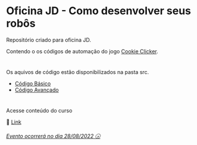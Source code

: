 # Oficina JD - Como desenvolver seus robôs
Repositório criado para oficina JD. 

Contendo o os códigos de automação do jogo [Cookie Clicker](https://orteil.dashnet.org/cookieclicker/).
#
Os aquivos de código estão disponibilizados na pasta src.
- [Código Básico](https://github.com/BrunoSilva-Correia/cookie-clicker/src/basico.py)
- [Código Avançado](https://github.com/BrunoSilva-Correia/cookie-clicker/src/avancado.py)

#
Acesse conteúdo do curso

:link: [Link](https://www.canva.com/design/DAFITZHO3aA/HRlx_QMaPjTD8v79Fzk3rQ/view?utm_content=DAFITZHO3aA&utm_campaign=designshare&utm_medium=link2&utm_source=sharebutton)


###### [Evento ocorrerá no dia 28/08/2022 🕟](https://jd.fortaleza.ce.gov.br/curso/e9d626c6-8f96-4b98-b3f9-a4ceaa83aeb5)